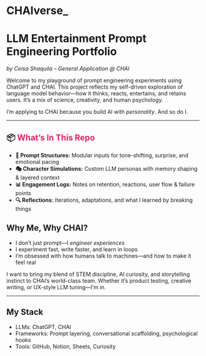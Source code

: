 # CHAIverse_
# LLM Entertainment Prompt Engineering Portfolio  
*by Ceisa Shaquila – General Application @ CHAI*

Welcome to my playground of prompt engineering experiments using ChatGPT and CHAI. This project reflects my self-driven exploration of language model behavior—how it thinks, reacts, entertains, and retains users. It’s a mix of science, creativity, and human psychology.

I’m applying to CHAI because you build AI with *personality*. And so do I.

---

<h2>📦 <span style="color:#e91e63;">What’s In This Repo</span></h2>

<ul>
  <li><strong>🎯 Prompt Structures:</strong> Modular inputs for tone-shifting, surprise, and emotional pacing</li>
  <li><strong>🎭 Character Simulations:</strong> Custom LLM personas with memory shaping & layered context</li>
  <li><strong>📊 Engagement Logs:</strong> Notes on retention, reactions, user flow & failure points</li>
  <li><strong>🔍 Reflections:</strong> Iterations, adaptations, and what I learned by breaking things</li>
</ul>


## Why Me, Why CHAI?
- I don’t just prompt—I *engineer experiences*  
- I experiment fast, write faster, and learn in loops  
- I’m obsessed with how humans talk to machines—and how to make it feel real

I want to bring my blend of STEM discipline, AI curiosity, and storytelling instinct to CHAI’s world-class team. Whether it’s product testing, creative writing, or UX-style LLM tuning—I’m *in*.

---

## My Stack
- LLMs: ChatGPT, CHAI  
- Frameworks: Prompt layering, conversational scaffolding, psychological hooks  
- Tools: GitHub, Notion, Sheets, Curiosity
